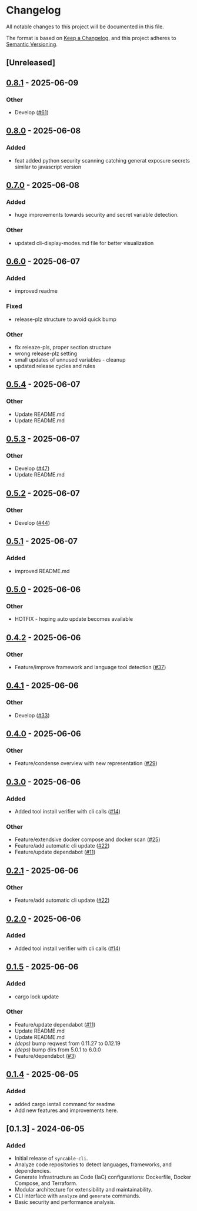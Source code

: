 # Changelog

All notable changes to this project will be documented in this file.

The format is based on [Keep a Changelog](https://keepachangelog.com/en/1.0.0/), and this project adheres to [Semantic Versioning](https://semver.org/spec/v2.0.0.html).

## [Unreleased]

## [0.8.1](https://github.com/syncable-dev/syncable-cli/compare/v0.8.0...v0.8.1) - 2025-06-09

### Other

- Develop ([#61](https://github.com/syncable-dev/syncable-cli/pull/61))

## [0.8.0](https://github.com/syncable-dev/syncable-cli/compare/v0.7.0...v0.8.0) - 2025-06-08

### Added

- feat added python security scanning catching generat exposure secrets similar to javascript version

## [0.7.0](https://github.com/syncable-dev/syncable-cli/compare/v0.6.0...v0.7.0) - 2025-06-08

### Added

- huge improvements towards security and secret variable detection.

### Other

- updated cli-display-modes.md file for better visualization

## [0.6.0](https://github.com/syncable-dev/syncable-cli/compare/v0.5.4...v0.6.0) - 2025-06-07

### Added

- improved readme

### Fixed

- release-plz structure to avoid quick bump

### Other

- fix releaze-pls, proper section structure
- wrong release-plz setting
- small updates of unnused variables - cleanup
- updated release cycles and rules

## [0.5.4](https://github.com/syncable-dev/syncable-cli/compare/v0.5.3...v0.5.4) - 2025-06-07

### Other

- Update README.md
- Update README.md

## [0.5.3](https://github.com/syncable-dev/syncable-cli/compare/v0.5.2...v0.5.3) - 2025-06-07

### Other

- Develop ([#47](https://github.com/syncable-dev/syncable-cli/pull/47))
- Update README.md

## [0.5.2](https://github.com/syncable-dev/syncable-cli/compare/v0.5.1...v0.5.2) - 2025-06-07

### Other

- Develop ([#44](https://github.com/syncable-dev/syncable-cli/pull/44))

## [0.5.1](https://github.com/syncable-dev/syncable-cli/compare/v0.5.0...v0.5.1) - 2025-06-07

### Added

- improved README.md

## [0.5.0](https://github.com/syncable-dev/syncable-cli/compare/v0.4.2...v0.5.0) - 2025-06-06

### Other

- HOTFIX - hoping auto update becomes available

## [0.4.2](https://github.com/syncable-dev/syncable-cli/compare/v0.4.1...v0.4.2) - 2025-06-06

### Other

- Feature/improve framework and language tool detection ([#37](https://github.com/syncable-dev/syncable-cli/pull/37))

## [0.4.1](https://github.com/syncable-dev/syncable-cli/compare/v0.4.0...v0.4.1) - 2025-06-06

### Other

- Develop ([#33](https://github.com/syncable-dev/syncable-cli/pull/33))

## [0.4.0](https://github.com/syncable-dev/syncable-cli/compare/v0.3.0...v0.4.0) - 2025-06-06

### Other

- Feature/condense overview with new representation ([#29](https://github.com/syncable-dev/syncable-cli/pull/29))

## [0.3.0](https://github.com/syncable-dev/syncable-cli/compare/v0.2.1...v0.3.0) - 2025-06-06

### Added

- Added tool install verifier with cli calls ([#14](https://github.com/syncable-dev/syncable-cli/pull/14))

### Other

- Feature/extendsive docker compose and docker scan ([#25](https://github.com/syncable-dev/syncable-cli/pull/25))
- Feature/add automatic cli update ([#22](https://github.com/syncable-dev/syncable-cli/pull/22))
- Feature/update dependabot ([#11](https://github.com/syncable-dev/syncable-cli/pull/11))

## [0.2.1](https://github.com/syncable-dev/syncable-cli/compare/v0.2.0...v0.2.1) - 2025-06-06

### Other

- Feature/add automatic cli update ([#22](https://github.com/syncable-dev/syncable-cli/pull/22))

## [0.2.0](https://github.com/syncable-dev/syncable-cli/compare/v0.1.5...v0.2.0) - 2025-06-06

### Added

- Added tool install verifier with cli calls ([#14](https://github.com/syncable-dev/syncable-cli/pull/14))

## [0.1.5](https://github.com/syncable-dev/syncable-cli/compare/v0.1.4...v0.1.5) - 2025-06-06

### Added

- cargo lock update

### Other

- Feature/update dependabot ([#11](https://github.com/syncable-dev/syncable-cli/pull/11))
- Update README.md
- Update README.md
- *(deps)* bump reqwest from 0.11.27 to 0.12.19
- *(deps)* bump dirs from 5.0.1 to 6.0.0
- Feature/dependabot ([#3](https://github.com/syncable-dev/syncable-cli/pull/3))

## [0.1.4](https://github.com/syncable-dev/syncable-cli/compare/v0.1.3...v0.1.4) - 2025-06-05

### Added

- added cargo isntall command for readme
- Add new features and improvements here.

## [0.1.3] - 2024-06-05
### Added
- Initial release of `syncable-cli`.
- Analyze code repositories to detect languages, frameworks, and dependencies.
- Generate Infrastructure as Code (IaC) configurations: Dockerfile, Docker Compose, and Terraform.
- Modular architecture for extensibility and maintainability.
- CLI interface with `analyze` and `generate` commands.
- Basic security and performance analysis. 